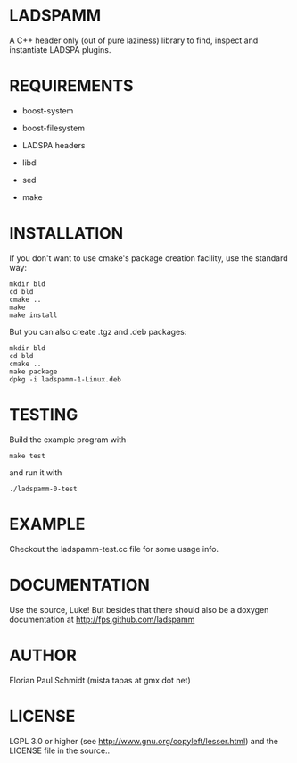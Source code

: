 # LADSPAMM

A C++ header only (out of pure laziness) library to find, inspect and instantiate LADSPA plugins.

# REQUIREMENTS

* boost-system

* boost-filesystem

* LADSPA headers

* libdl

* sed

* make

# INSTALLATION

If you don't want to use cmake's package creation facility, use the standard way:

    mkdir bld
    cd bld
    cmake ..
    make 
    make install

But you can also create .tgz and .deb packages:

    mkdir bld
    cd bld
    cmake ..
    make package
    dpkg -i ladspamm-1-Linux.deb


# TESTING

Build the example program with

    make test
    
and run it with

    ./ladspamm-0-test

# EXAMPLE

Checkout the ladspamm-test.cc file for some usage info.

# DOCUMENTATION

Use the source, Luke! But besides that there should also be a doxygen documentation at http://fps.github.com/ladspamm

# AUTHOR

Florian Paul Schmidt (mista.tapas at gmx dot net)

# LICENSE

LGPL 3.0 or higher (see http://www.gnu.org/copyleft/lesser.html) and the LICENSE file in the source..
